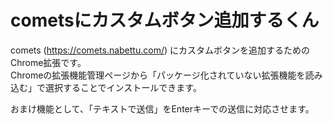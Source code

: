# cometsにカスタムボタン追加するくん

comets (https://comets.nabettu.com/) にカスタムボタンを追加するためのChrome拡張です。  
Chromeの拡張機能管理ページから「パッケージ化されていない拡張機能を読み込む」で選択することでインストールできます。

おまけ機能として、「テキストで送信」をEnterキーでの送信に対応させます。
